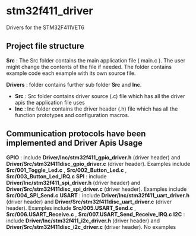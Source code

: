 # stm32f411_driver
Drivers for the STM32F411VET6

## Project file structure
**Src** : The Src folder contains the main application file ( main.c ). The user might change the contents of the file if needed. The folder contains example code each example with its own source file.

**Drivers** : folder contains further sub folder **Src** and **Inc**.

- **Src** : Src folder contains driver source (.c) file which has all the driver apis the application file uses
- **Inc** : Inc folder contains the driver header (.h) file which has all the function prototypes and configuration macros.

## Communication protocols have been implemented and Driver Apis Usage
**GPIO** : include **Driver/Inc/stm32f411_gpio_driver.h** (driver header) and **Driver/Src/stm32f411disc_gpio_driver.c** (driver header). Examples include **Src/001_Toggle_Led.c** , **Src/002_Button_Led.c** , **Src/003_Button_Led_IRQ.c**
**SPI** : include **Driver/Inc/stm32f411_spi_driver.h** (driver header) and **Driver/Src/stm32f411disc_spi_driver.c** (driver header). Examples include **Src/004_SPI_Send.c**
**USART** : include **Driver/Inc/stm32f411_uart_driver.h** (driver header) and **Driver/Src/stm32f411disc_uart_driver.c** (driver header). Examples include **Src/005.USART_Send.c** , **Src/006.USART_Receive.c** , **Src/007.USART_Send_Receive_IRQ.c**
**I2C** : include **Driver/Inc/stm32f411_i2c_driver.h** (driver header) and **Driver/Src/stm32f411disc_i2c_driver.c** (driver header). No examples
